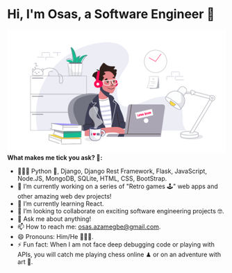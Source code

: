 # Hi, I'm Osas, a Software Engineer 👋
![Image of developer](https://github.com/OsasAzamegbe/OsasAzamegbe/blob/master/images/developer_workstations.png?raw=true)
**What makes me tick you ask? 🤗:**

- 👨🏾‍💻 Python 🐍, Django, Django Rest Framework, Flask, JavaScript, Node.JS, MongoDB, SQLite, HTML, CSS, BootStrap.
- 🔭 I’m currently working on a series of "Retro games 🕹" web apps and other amazing web dev projects!
- 🌱 I’m currently learning React.
- 👯 I’m looking to collaborate on exciting software engineering projects 🤓.
- 💬 Ask me about anything!
- 📫 How to reach me: osas.azamegbe@gmail.com.
- 😄 Pronouns: Him/He 💆🏾‍♂️.
- ⚡ Fun fact: When I am not face deep debugging code or playing with APIs, you will catch me playing chess online ♟ or on an adventure with art 🎨.

